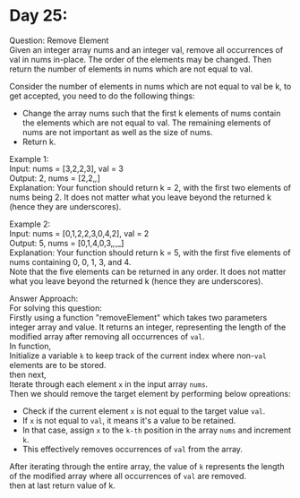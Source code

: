# Day 25:
Question: Remove Element<br/>
Given an integer array nums and an integer val, remove all occurrences of val in nums in-place. The order of the elements may be changed. Then return the number of elements in nums which are not equal to val.<br/>

Consider the number of elements in nums which are not equal to val be k, to get accepted, you need to do the following things:<br/>

- Change the array nums such that the first k elements of nums contain the elements which are not equal to val. The remaining elements of nums are not important as well as the size of nums.<br/>
- Return k.<br/>


Example 1:<br/>
Input: nums = [3,2,2,3], val = 3<br/>
Output: 2, nums = [2,2,_,_]<br/>
Explanation: Your function should return k = 2, with the first two elements of nums being 2.
It does not matter what you leave beyond the returned k (hence they are underscores).<br/>

Example 2:<br/>
Input: nums = [0,1,2,2,3,0,4,2], val = 2<br/>
Output: 5, nums = [0,1,4,0,3,_,_,_]<br/>
Explanation: Your function should return k = 5, with the first five elements of nums containing 0, 0, 1, 3, and 4.<br/>
Note that the five elements can be returned in any order.
It does not matter what you leave beyond the returned k (hence they are underscores).<br/>

Answer Approach:<br/>
For solving this question:<br/>
Firstly using a function "removeElement" which takes two parameters integer array and value. It returns an integer, representing the length of the modified array after removing all occurrences of `val`.<br/>
In function,<br/>
Initialize a variable `k` to keep track of the current index where non-`val` elements are to be stored.<br/>
then next,<br/>
Iterate through each element `x` in the input array `nums`.<br/>
Then we should remove the target element by performing below opreations:<br/>
- Check if the current element `x` is not equal to the target value `val`.<br/>
- If `x` is not equal to `val`, it means it's a value to be retained.<br/>
- In that case, assign `x` to the `k-th` position in the array `nums` and increment `k`.<br/>
- This effectively removes occurrences of `val` from the array.<br/>

After iterating through the entire array, the value of `k` represents the length of the modified array where all occurrences of `val` are removed.<br/>
then at last return value of k.<br/>
